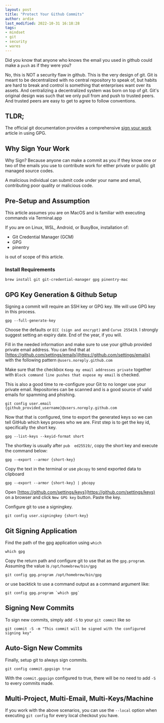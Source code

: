 ```yaml
---
layout: post
title: "Protect Your Github Commits"
author: ardie
last_modified: 2022-10-31 16:18:28
tags:
- mindset
- git
- security
- wares
---
```


Did you know that anyone who knows the email you used in github could make a `push`
as if they were you?
<!-- more -->

No, this is NOT a security flaw in github. This is the very design of git. Git is meant 
to be decentralized with no central repository to speak of, but habits are hard to break
and control is something that enterprises want over its assets. And centralizing a 
decentralized system was born on top of git. Git's original design was such that we only pull 
from and push to trusted peers. And trusted peers are easy to get to agree to follow conventions.

## TLDR;

The official git documentation provides a comprehensive [sign your work](https://git-scm.com/book/en/v2/Git-Tools-Signing-Your-Work)
article in using GPG.

## Why Sign Your Work

Why Sign? Because anyone can make a commit as you if they know one or two of the emails you use to contribute work for either private or public git managed source codes.

A malicious individual can submit code under your name and email, contributing poor quality or malicious code.

## Pre-Setup and Assumption

This article assumes you are on MacOS and is familiar with executing commands via Terminal.app 

If you are on Linux, WSL, Android, or BusyBox, installation of:

* Git Credential Manager (GCM)
* GPG
* pinentry 

is out of scope of this article.


### Install Requirements


```
brew install git git-credential-manager gpg pinentry-mac 
```


## GPG Key Generation & Github Setup

Signing a commit will require an SSH key or GPG key. We will use GPG key in this process.

```
gpg --full-generate-key
```

Choose the defaults or `ECC (sign and encrypt)` and `Curve 255419`. I strongly suggest setting an expiry date. End of the year, if you will.


Fill in the needed information and make sure to use your github provided private email address. You can find that at [https://github.com/settings/emails](https://github.com/settings/emails) with the following pattern `@users.noreply.github.com`

Make sure that the checkbox `Keep my email addresses private` together with `Block command line pushes that expose my email` is checked.

This is also a good time to re-configure your Git to no longer use your private email. Repositories can be scanned and is a good source of valid emails for spamming and phishing. 

```
git config user.email {github_provided_username}@users.noreply.github.com 
```

Now that that is configured, time to export the generated keys so we can tell GitHub which keys proves who we are. First step is to get the key id, specifically the short key.

```
gpg --list-keys --keyid-format short
```

The shortkey is usually after `pub  ed25519/`, copy the short key and execute the command below:

```
gpg --export --armor {short-key}
```

Copy the text in the terminal or use `pbcopy` to send exported data to clipboard

```
gpg --export --armor {short-key} | pbcopy
```

Open [https://github.com/settings/keys](https://github.com/settings/keys) on a browser and click `New GPG key` button. Paste the key.


Configure git to use a signingkey.

```
git config user.signingkey {short-key}
```

## Git Signing Application

Find the path of the gpg application using `which`

```
which gpg
```

Copy the return path and configure git to use that as the `gpg.program`. Assuming the value is `/opt/homebrew/bin/gpg`


```
git config gpg.program /opt/homebrew/bin/gpg
```

or use backtick to use a command output as a command argument like:

```
git config gpg.program `which gpg`
```

## Signing New Commits

To sign new commits, simply add `-S` to your `git commit` like so

```
git commit -S -m "This commit will be signed with the configured signing key"
```

## Auto-Sign New Commits

Finally, setup git to always sign commits.

```
git config commit.gpgsign true
```

With the `commit.gpgsign` configured to true, there will be no need to add `-S` to every commits made.



## Multi-Project, Multi-Email, Multi-Keys/Machine

If you work with the above scenarios, you can use the `--local` option when executing `git config` for every local checkout you have.
